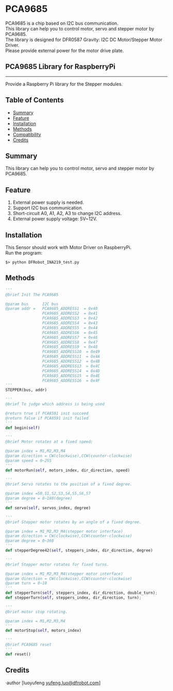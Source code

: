 # PCA9685

PCA9685 is a chip based on I2C bus communication.<br>
This library can help you to control motor, servo and stepper motor by PCA9685.<br>
The library is designed for DFR0587 Gravity: I2C DC Motor/Stepper Motor Driver.<br>
Please provide external power for the motor drive plate.<br>

## PCA9685 Library for RaspberryPi
---------------------------------------------------------
Provide a Raspberry Pi library for the Stepper modules.

## Table of Contents

* [Summary](#summary)
* [Feature](#feature)
* [Installation](#installation)
* [Methods](#methods)
* [Compatibility](#compatibility)
* [Credits](#credits)
<snippet>
<content>

## Summary
This library can help you to control motor, servo and stepper motor by PCA9685.<br>

## Feature
1. External power supply is needed.
2. Support I2C bus communication.
3. Short-circuit A0, A1, A2, A3 to change I2C address.
4. External power supply voltage: 5V~12V.

## Installation

This Sensor should work with Motor Driver on RaspberryPi.<br>
Run the program:
```
$> python DFRobot_INA219_test.py

```

## Methods

```Python
'''
@brief Init The PCA9685

@param bus      I2C bus
@param addr =   PCA9685_ADDRESS1  = 0x40
                PCA9685_ADDRESS2  = 0x41
                PCA9685_ADDRESS3  = 0x42
                PCA9685_ADDRESS4  = 0x43
                PCA9685_ADDRESS5  = 0x44
                PCA9685_ADDRESS6  = 0x45
                PCA9685_ADDRESS7  = 0x46
                PCA9685_ADDRESS8  = 0x47
                PCA9685_ADDRESS9  = 0x48
                PCA9685_ADDRESS10  = 0x49
                PCA9685_ADDRESS11  = 0x4A
                PCA9685_ADDRESS12  = 0x4B
                PCA9685_ADDRESS13  = 0x4C
                PCA9685_ADDRESS14  = 0x4D
                PCA9685_ADDRESS15  = 0x4E
                PCA9685_ADDRESS16  = 0x4F
'''
STEPPER(bus, addr)

'''
@brief To judge which address is being used 

@return true if PCA8591 init succeed
@return false if PCA8591 init failed
'''
def begin(self)

'''
@brief Motor rotates at a fixed speed;

@param index = M1,M2,M3,M4
@param direction = CW(clockwise),CCW(counter-clockwise)
@param speed = 0~255
'''
def motorRun(self, motors_index, dir_direction, speed)

'''
@brief Servo rotates to the position of a fixed degree.

@param index =S0,S1,S2,S3,S4,S5,S6,S7
@param degree = 0~180(degree)
'''
def servo(self, servos_index, degree)

'''
@brief Stepper motor rotates by an angle of a fixed degree.

@param index = M1_M2,M3_M4(stepper motor interface)
@param direction = CW(clockwise),CCW(counter-clockwise)
@param degree = 0~360
'''
def stepperDegree42(self, steppers_index, dir_direction, degree)

'''
@brief Stepper motor rotates for fixed turns.

@param index = M1_M2,M3_M4(stepper motor interface)
@param direction = CW(clockwise),CCW(counter-clockwise)
@param turn = 0~10
'''
def stepperTurn(self, steppers_index, dir_direction, double_turn);
def stepperTurn(self, steppers_index, dir_direction, turn);

'''
@brief motor stop rotating.

@param index = M1,M2,M3,M4
'''
def motorStop(self, motors_index)

'''
@brief PCA9685 reset
'''
def reset()

```


## Credits

·author [luoyufeng yufeng.luo@dfrobot.com]
